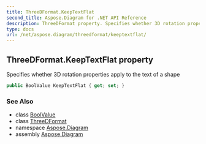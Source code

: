 ```yaml
---
title: ThreeDFormat.KeepTextFlat
second_title: Aspose.Diagram for .NET API Reference
description: ThreeDFormat property. Specifies whether 3D rotation properties apply to the text of a shape
type: docs
url: /net/aspose.diagram/threedformat/keeptextflat/
---
```

## ThreeDFormat.KeepTextFlat property

Specifies whether 3D rotation properties apply to the text of a shape

```csharp
public BoolValue KeepTextFlat { get; set; }
```

### See Also

* class [BoolValue](../../boolvalue/)
* class [ThreeDFormat](../)
* namespace [Aspose.Diagram](../../threedformat/)
* assembly [Aspose.Diagram](../../../)


